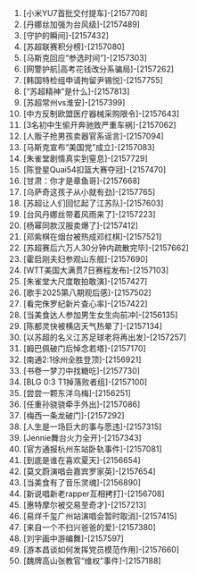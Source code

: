 
1. [小米YU7首批交付提车]-[2157708]
1. [丹娜丝加强为台风级]-[2157489]
1. [守护的瞬间]-[2157432]
1. [苏超联赛积分榜]-[2157080]
1. [马斯克回应“参选时间”]-[2157303]
1. [网警护航|高考花钱改分系骗局]-[2157262]
1. [韩国特检组申请拘留尹锡悦]-[2157755]
1. [“苏超精神”是什么]-[2157813]
1. [苏超常州vs淮安]-[2157399]
1. [中方反制欧盟医疗器械采购限令]-[2157643]
1. [3名初中生偷开奔驰致严重车祸]-[2157062]
1. [人贩子抢男孩卖器官系谣言]-[2157094]
1. [马斯克宣布“美国党”成立]-[2157083]
1. [朱雀堂剧情真实到窒息]-[2157729]
1. [陈登星Quai54扣篮大赛夺冠]-[2157470]
1. [甘肃：你才是章鱼哥]-[2157668]
1. [乌萨奇这孩子从小就有劲]-[2157765]
1. [苏超让人们回忆起了江苏队]-[2157603]
1. [台风丹娜丝带着风雨来了]-[2157223]
1. [杨幂同款汉服卖爆了]-[2157412]
1. [邓紫棋在烟台被热成邓红棋]-[2157521]
1. [苏超赛后六万人30分钟内疏散完毕]-[2157662]
1. [霍启刚夫妇参观山东舰]-[2157690]
1. [WTT美国大满贯7日赛程发布]-[2157103]
1. [朱雀堂大尺度敢拍敢演]-[2157427]
1. [歌手2025第八期观后感]-[2157502]
1. [看完侏罗纪新片查心率]-[2157422]
1. [当美食达人参加男生女生向前冲]-[2156135]
1. [陈都灵快被横店天气热晕了]-[2157134]
1. [以苏超的名义江苏足球老将再出发]-[2157257]
1. [姆巴佩破门后悼念若塔]-[2157170]
1. [南通2:1徐州全胜登顶]-[2156921]
1. [书卷一梦刀中找糖吃]-[2157730]
1. [BLG 0:3 T1掉落败者组]-[2157100]
1. [尝尝一颗东洋乌梅]-[2156251]
1. [任重孙骁骁牵手外出]-[2157086]
1. [梅西一条龙破门]-[2157292]
1. [人生是一场巨大的事与愿违]-[2157315]
1. [Jennie舞台火力全开]-[2157343]
1. [官方通报杭州东站卧轨事件]-[2157081]
1. [到底是谁在喜欢夏天]-[2156654]
1. [莫文蔚演唱会嘉宾罗家英]-[2157654]
1. [当美食有了音乐灵魂]-[2156890]
1. [新说唱新老rapper互相拷打]-[2156708]
1. [惠特摩尔被交易至奇才]-[2157213]
1. [易烊千玺广州站演唱会暂时取消]-[2157415]
1. [来自一个不扫兴爸爸的爱]-[2157380]
1. [刘宇画中游编舞]-[2157597]
1. [游本昌谈如何发挥党员模范作用]-[2157660]
1. [魏牌高山张教官“维权”事件]-[2157188]